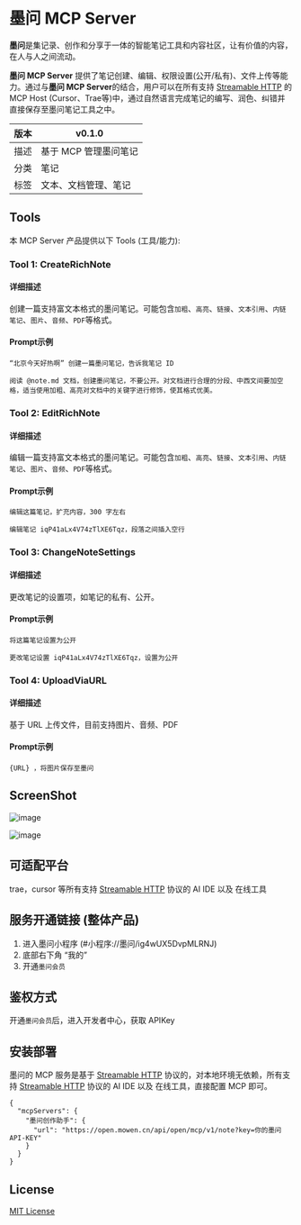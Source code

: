 # 墨问 MCP Server

**墨问**是集记录、创作和分享于一体的智能笔记工具和内容社区，让有价值的内容，在人与人之间流动。

**墨问 MCP Server** 提供了笔记创建、编辑、权限设置(公开/私有)、文件上传等能力。通过与**墨问 MCP Server**的结合，用户可以在所有支持 [Streamable HTTP](https://modelcontextprotocol.io/specification/2025-03-26/basic/transports#streamable-http) 的 MCP Host (Cursor、Trae等)中，通过自然语言完成笔记的编写、润色、纠错并直接保存至墨问笔记工具之中。

| 版本  | v0.1.0        |
| --- | ------------- |
| 描述  | 基于 MCP 管理墨问笔记 |
| 分类  | 笔记            |
| 标签  | 文本、文档管理、笔记    |

## Tools

本 MCP Server 产品提供以下 Tools (工具/能力):

### Tool 1: CreateRichNote

#### 详细描述

创建一篇支持富文本格式的墨问笔记。可能包含`加粗`、`高亮`、`链接`、`文本引用`、`内链笔记`、`图片`、`音频`、`PDF`等格式。

#### Prompt示例

```
“北京今天好热啊” 创建一篇墨问笔记，告诉我笔记 ID
```

```
阅读 @note.md 文档，创建墨问笔记，不要公开。对文档进行合理的分段、中西文间要加空格，适当使用加粗、高亮对文档中的关键字进行修饰，使其格式优美。
```

### Tool 2: EditRichNote

#### 详细描述

编辑一篇支持富文本格式的墨问笔记。可能包含`加粗`、`高亮`、`链接`、`文本引用`、`内链笔记`、`图片`、`音频`、`PDF`等格式。

#### Prompt示例

```
编辑这篇笔记，扩充内容，300 字左右
```

```
编辑笔记 iqP41aLx4V74zTlXE6Tqz，段落之间插入空行
```


### Tool 3: ChangeNoteSettings

#### 详细描述

更改笔记的设置项，如笔记的私有、公开。

#### Prompt示例

```
将这篇笔记设置为公开
```

```
更改笔记设置 iqP41aLx4V74zTlXE6Tqz，设置为公开
```

### Tool 4: UploadViaURL

#### 详细描述

基于 URL 上传文件，目前支持图片、音频、PDF

#### Prompt示例
```
{URL} ，将图片保存至墨问
```

## ScreenShot
![image](https://pub-sdn-001.mowen.cn/mo/static/mcp/guide.png)

![image](https://pub-sdn-001.mowen.cn/mo/static/mcp/sample.jpg)

## 可适配平台

trae，cursor 等所有支持 [Streamable HTTP](https://modelcontextprotocol.io/specification/2025-03-26/basic/transports#streamable-http) 协议的 AI IDE 以及 在线工具

## 服务开通链接 (整体产品)

1. 进入墨问小程序 (#小程序://墨问/ig4wUX5DvpMLRNJ)
2. 底部右下角 “我的”
3. 开通`墨问会员`

## 鉴权方式

开通`墨问会员`后，进入开发者中心，获取 APIKey
## 安装部署

墨问的 MCP 服务是基于 [Streamable HTTP](https://modelcontextprotocol.io/specification/2025-03-26/basic/transports#streamable-http) 协议的，对本地环境无依赖，所有支持 [Streamable HTTP](https://modelcontextprotocol.io/specification/2025-03-26/basic/transports#streamable-http) 协议的 AI IDE 以及 在线工具，直接配置 MCP 即可。

```
{
  "mcpServers": {
    "墨问创作助手": {
      "url": "https://open.mowen.cn/api/open/mcp/v1/note?key=你的墨问API-KEY"
    }
  }
}
```

## License

 [MIT License](https://github.com/volcengine/mcp-server/blob/main/LICENSE)

